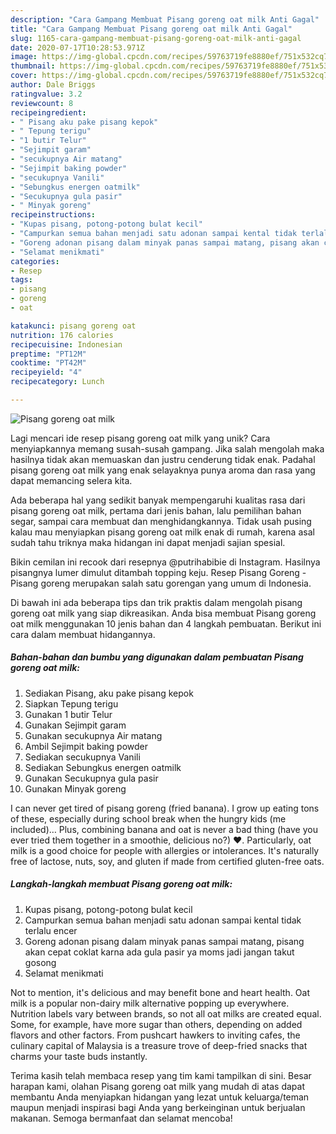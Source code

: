 ```yaml
---
description: "Cara Gampang Membuat Pisang goreng oat milk Anti Gagal"
title: "Cara Gampang Membuat Pisang goreng oat milk Anti Gagal"
slug: 1165-cara-gampang-membuat-pisang-goreng-oat-milk-anti-gagal
date: 2020-07-17T10:28:53.971Z
image: https://img-global.cpcdn.com/recipes/59763719fe8880ef/751x532cq70/pisang-goreng-oat-milk-foto-resep-utama.jpg
thumbnail: https://img-global.cpcdn.com/recipes/59763719fe8880ef/751x532cq70/pisang-goreng-oat-milk-foto-resep-utama.jpg
cover: https://img-global.cpcdn.com/recipes/59763719fe8880ef/751x532cq70/pisang-goreng-oat-milk-foto-resep-utama.jpg
author: Dale Briggs
ratingvalue: 3.2
reviewcount: 8
recipeingredient:
- " Pisang aku pake pisang kepok"
- " Tepung terigu"
- "1 butir Telur"
- "Sejimpit garam"
- "secukupnya Air matang"
- "Sejimpit baking powder"
- "secukupnya Vanili"
- "Sebungkus energen oatmilk"
- "Secukupnya gula pasir"
- " Minyak goreng"
recipeinstructions:
- "Kupas pisang, potong-potong bulat kecil"
- "Campurkan semua bahan menjadi satu adonan sampai kental tidak terlalu encer"
- "Goreng adonan pisang dalam minyak panas sampai matang, pisang akan cepat coklat karna ada gula pasir ya moms jadi jangan takut gosong"
- "Selamat menikmati"
categories:
- Resep
tags:
- pisang
- goreng
- oat

katakunci: pisang goreng oat 
nutrition: 176 calories
recipecuisine: Indonesian
preptime: "PT12M"
cooktime: "PT42M"
recipeyield: "4"
recipecategory: Lunch

---
```



![Pisang goreng oat milk](https://img-global.cpcdn.com/recipes/59763719fe8880ef/751x532cq70/pisang-goreng-oat-milk-foto-resep-utama.jpg)

Lagi mencari ide resep pisang goreng oat milk yang unik? Cara menyiapkannya memang susah-susah gampang. Jika salah mengolah maka hasilnya tidak akan memuaskan dan justru cenderung tidak enak. Padahal pisang goreng oat milk yang enak selayaknya punya aroma dan rasa yang dapat memancing selera kita.

Ada beberapa hal yang sedikit banyak mempengaruhi kualitas rasa dari pisang goreng oat milk, pertama dari jenis bahan, lalu pemilihan bahan segar, sampai cara membuat dan menghidangkannya. Tidak usah pusing kalau mau menyiapkan pisang goreng oat milk enak di rumah, karena asal sudah tahu triknya maka hidangan ini dapat menjadi sajian spesial.

Bikin cemilan ini recook dari resepnya @putrihabibie di Instagram. Hasilnya pisangnya lumer dimulut ditambah topping keju. Resep Pisang Goreng - Pisang goreng merupakan salah satu gorengan yang umum di Indonesia.


Di bawah ini ada beberapa tips dan trik praktis dalam mengolah pisang goreng oat milk yang siap dikreasikan. Anda bisa membuat Pisang goreng oat milk menggunakan 10 jenis bahan dan 4 langkah pembuatan. Berikut ini cara dalam membuat hidangannya.

<!--inarticleads1-->

##### Bahan-bahan dan bumbu yang digunakan dalam pembuatan Pisang goreng oat milk:

1. Sediakan  Pisang, aku pake pisang kepok
1. Siapkan  Tepung terigu
1. Gunakan 1 butir Telur
1. Gunakan Sejimpit garam
1. Gunakan secukupnya Air matang
1. Ambil Sejimpit baking powder
1. Sediakan secukupnya Vanili
1. Sediakan Sebungkus energen oatmilk
1. Gunakan Secukupnya gula pasir
1. Gunakan  Minyak goreng


I can never get tired of pisang goreng (fried banana). I grow up eating tons of these, especially during school break when the hungry kids (me included)… Plus, combining banana and oat is never a bad thing (have you ever tried them together in a smoothie, delicious no?) ♥. Particularly, oat milk is a good choice for people with allergies or intolerances. It&#39;s naturally free of lactose, nuts, soy, and gluten if made from certified gluten-free oats. 

<!--inarticleads2-->

##### Langkah-langkah membuat Pisang goreng oat milk:

1. Kupas pisang, potong-potong bulat kecil
1. Campurkan semua bahan menjadi satu adonan sampai kental tidak terlalu encer
1. Goreng adonan pisang dalam minyak panas sampai matang, pisang akan cepat coklat karna ada gula pasir ya moms jadi jangan takut gosong
1. Selamat menikmati


Not to mention, it&#39;s delicious and may benefit bone and heart health. Oat milk is a popular non-dairy milk alternative popping up everywhere. Nutrition labels vary between brands, so not all oat milks are created equal. Some, for example, have more sugar than others, depending on added flavors and other factors. From pushcart hawkers to inviting cafes, the culinary capital of Malaysia is a treasure trove of deep-fried snacks that charms your taste buds instantly. 

Terima kasih telah membaca resep yang tim kami tampilkan di sini. Besar harapan kami, olahan Pisang goreng oat milk yang mudah di atas dapat membantu Anda menyiapkan hidangan yang lezat untuk keluarga/teman maupun menjadi inspirasi bagi Anda yang berkeinginan untuk berjualan makanan. Semoga bermanfaat dan selamat mencoba!
